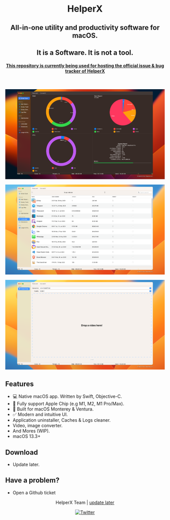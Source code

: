 <h1 align="middle">HelperX</p>
<p align="center">
  <h2 align="center">All-in-one utility and productivity software for macOS.</h2>
</p>

<p align="center">
  <h2 align="center">It is a Software. It is not a tool.</h2>
</p>

<h4 align="middle">
    <u>
        This repository is currently being used for hosting the official issue 
        & bug tracker of HelperX
    </u>
</h4>

<br>

![HelperX](https://github.com/HelperXApp/HelperX/blob/main/Resources/HelperX.png "HelperX")

![HelperX-Uninstaller](https://github.com/HelperXApp/HelperX/blob/main/Resources/Uninstaller.png "HelperX-Uninstaller")

![HelperX-Converter](https://github.com/HelperXApp/HelperX/blob/main/Resources/Converter.png "HelperX-Converter")

## Features
* 💻 Native macOS app. Written by Swift, Objective-C.
* 🍎 Fully support Apple Chip (e.g M1, M2, M1 Pro/Max). 
* 💫 Built for macOS Monterey & Ventura.
* ✅ Modern and intuitive UI.
* Application uninstaller, Caches & Logs cleaner.
* Video, image converter.
* And Mores (WIP).
* macOS 13.3+

## Download
* Update later.

## Have a problem?

- Open a Github ticket

<p align="center">
    HelperX Team | 
    <a href="mailto:nick@tableplus.com">update later</a>
</p>

<p align="center">
    <!-- <a href="https://medium.com/@huyphams">
        <img src="https://img.shields.io/badge/-Medium-03a87c?style=for-the-badge" alt="Medium">
    </a> -->
    <!-- <a href="https://facebook.com/tableplusapp">
        <img src="https://img.shields.io/badge/-Facebook-3b5998?style=for-the-badge" alt="Facebook">
    </a> -->
    <a href="https://twitter.com/_StephenX_">
        <img src="https://img.shields.io/badge/-Twitter-00aced?style=for-the-badge" alt="Twitter">
    </a>
</p>